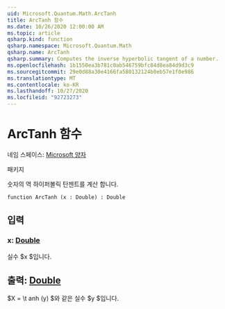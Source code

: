 ```yaml
---
uid: Microsoft.Quantum.Math.ArcTanh
title: ArcTanh 함수
ms.date: 10/26/2020 12:00:00 AM
ms.topic: article
qsharp.kind: function
qsharp.namespace: Microsoft.Quantum.Math
qsharp.name: ArcTanh
qsharp.summary: Computes the inverse hyperbolic tangent of a number.
ms.openlocfilehash: 1b1550ea3b781c0ab546759bfc84d8ea84d9d3c9
ms.sourcegitcommit: 29e0d88a30e4166fa580132124b0eb57e1f0e986
ms.translationtype: MT
ms.contentlocale: ko-KR
ms.lasthandoff: 10/27/2020
ms.locfileid: "92723273"
---
```

# <a name="arctanh-function"></a>ArcTanh 함수

네임 스페이스: [Microsoft 양자](xref:Microsoft.Quantum.Math)

패키지 [](https://nuget.org/packages/)


숫자의 역 하이퍼볼릭 탄젠트를 계산 합니다.

```qsharp
function ArcTanh (x : Double) : Double
```


## <a name="input"></a>입력

### <a name="x--double"></a>x: [Double](xref:microsoft.quantum.lang-ref.double)

실수 $x $입니다.



## <a name="output--double"></a>출력: [Double](xref:microsoft.quantum.lang-ref.double)

$X = \t anh (y) $와 같은 실수 $y $입니다.